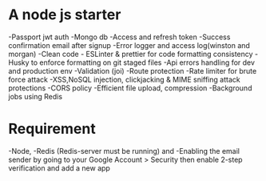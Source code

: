 # A node js starter

-Passport jwt auth
-Mongo db
-Access and refresh token
-Success confirmation email after signup
-Error logger and access log(winston and morgan)
-Clean code - ESLinter & prettier for code formatting consistency
-Husky to enforce formatting on git staged files 
-Api errors handling for dev and production env
-Validation (joi)
-Route protection
-Rate limiter for brute force attack
-XSS,NoSQL injection, clickjacking & MIME sniffing attack protections
-CORS policy
-Efficient file upload, compression
-Background jobs using Redis 

# Requirement

-Node,
-Redis (Redis-server must be running) and 
-Enabling the email sender by going to your Google Account > Security then enable 2-step verification and add a new app
